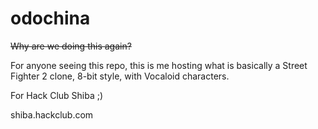# odochina
~~Why are we doing this again?~~

For anyone seeing this repo, this is me hosting what is basically a Street Fighter 2 clone, 8-bit style, with Vocaloid characters.

For Hack Club Shiba ;)

shiba.hackclub.com
